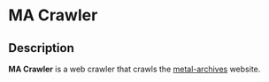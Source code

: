 # MA Crawler

## Description

**MA Crawler** is a web crawler that crawls the [metal-archives](https://https://www.metal-archives.com/) website.
